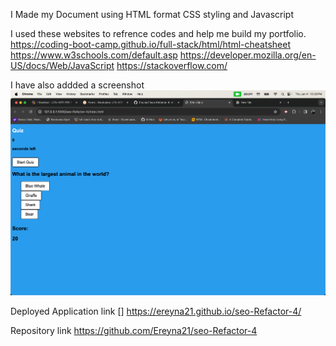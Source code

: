 I Made my Document using HTML format CSS styling and Javascript 

I used these websites to refrence codes and help me build my portfolio. https://coding-boot-camp.github.io/full-stack/html/html-cheatsheet https://www.w3schools.com/default.asp https://developer.mozilla.org/en-US/docs/Web/JavaScript https://stackoverflow.com/


I have also addded a screenshot ![screenshot](image.png)

Deployed Application link [] https://ereyna21.github.io/seo-Refactor-4/

Repository link https://github.com/Ereyna21/seo-Refactor-4